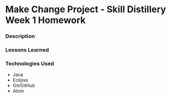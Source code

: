 # Make Change Project - Skill Distillery Week 1 Homework

### Description

### Lessons Learned

### Technologies Used
- Java
- Eclipse
- Git/GitHub
- Atom 
